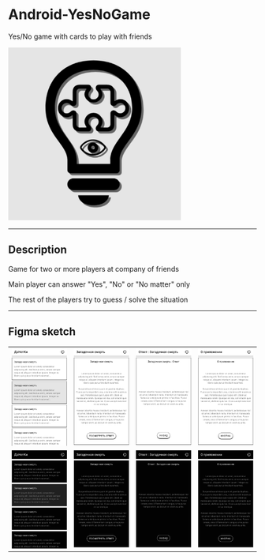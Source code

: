 # Android-YesNoGame

Yes/No game with cards to play with friends

<img src="https://github.com/andybeardness/Android-YesNoGame/blob/main/YNG/app/src/main/ic_launcher-playstore.png" height="350">

----

## Description

Game for two or more players at company of friends

Main player can answer "Yes", "No" or "No matter" only

The rest of the players try to guess / solve the situation

----

## Figma sketch

|   |   |   |   |
| - | - | - | - |
| ![figma_sketch](https://github.com/andybeardness/Android-YesNoGame/blob/main/figma/export/main_screen_YN_list.png) | ![figma_sketch](https://github.com/andybeardness/Android-YesNoGame/blob/main/figma/export/current_YN.png) | ![figma_sketch](https://github.com/andybeardness/Android-YesNoGame/blob/main/figma/export/answer_screen.png) | ![figma_sketch](https://github.com/andybeardness/Android-YesNoGame/blob/main/figma/export/info_screen.png) |
| ![figma_sketch](https://github.com/andybeardness/Android-YesNoGame/blob/main/figma/export/main_screen_YN_list_dark.png) | ![figma_sketch](https://github.com/andybeardness/Android-YesNoGame/blob/main/figma/export/current_YN_dark.png) | ![figma_sketch](https://github.com/andybeardness/Android-YesNoGame/blob/main/figma/export/answer_screen_dark.png) | ![figma_sketch](https://github.com/andybeardness/Android-YesNoGame/blob/main/figma/export/info_screen_dark.png) |